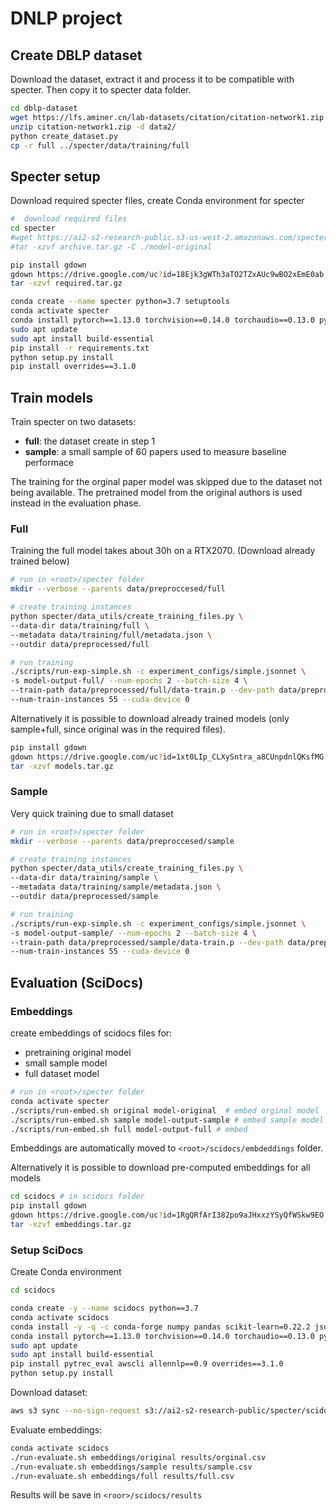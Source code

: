 # DNLP project
## Create DBLP dataset
Download the dataset, extract it and process it to be compatible with specter. Then copy it to specter data folder.
```bash
cd dblp-dataset
wget https://lfs.aminer.cn/lab-datasets/citation/citation-network1.zip
unzip citation-network1.zip -d data2/
python create_dataset.py
cp -r full ../specter/data/training/full
```

## Specter setup
Download required specter files, create Conda environment for specter
```bash
#  download required files
cd specter
#wget https://ai2-s2-research-public.s3-us-west-2.amazonaws.com/specter/archive.tar.gz
#tar -xzvf archive.tar.gz -C ./model-original

pip install gdown
gdown https://drive.google.com/uc?id=18Ejk3gWTh3aTO2TZxAUc9wBO2xEmE0ab # or follow link and download
tar -xzvf required.tar.gz

conda create --name specter python=3.7 setuptools  
conda activate specter  
conda install pytorch==1.13.0 torchvision==0.14.0 torchaudio==0.13.0 pytorch-cuda=11.6 -c pytorch -c nvidia
sudo apt update
sudo apt install build-essential
pip install -r requirements.txt  
python setup.py install
pip install overrides==3.1.0
```

## Train models
Train specter on two datasets:
  - **full**: the dataset create in step 1
  - **sample**: a small sample of 60 papers used to measure baseline performace

The training for the orginal paper model was skipped due to the dataset not being available. The pretrained model from the original authors is used instead in the evaluation phase.

### Full
Training the full model takes about 30h on a RTX2070. (Download already trained below)
```bash
# run in <root>/specter folder
mkdir --verbose --parents data/preproccesed/full

# create training instances
python specter/data_utils/create_training_files.py \
--data-dir data/training/full \
--metadata data/training/full/metadata.json \
--outdir data/preprocessed/full

# run training
./scripts/run-exp-simple.sh -c experiment_configs/simple.jsonnet \
-s model-output-full/ --num-epochs 2 --batch-size 4 \
--train-path data/preprocessed/full/data-train.p --dev-path data/preprocessed/full/data-val.p \
--num-train-instances 55 --cuda-device 0
```

Alternatively it is possible to download already trained models (only sample+full, since original was in the required files).
```bash
pip install gdown
gdown https://drive.google.com/uc?id=1xt0LIp_CLXySntra_a8CUnpdnlQKsfMG # or follow link and download
tar -xzvf models.tar.gz
```

### Sample
Very quick training due to small dataset
```bash
# run in <root>/specter folder
mkdir --verbose --parents data/preproccesed/sample

# create training instances
python specter/data_utils/create_training_files.py \
--data-dir data/training/sample \
--metadata data/training/sample/metadata.json \
--outdir data/preprocessed/sample

# run training
./scripts/run-exp-simple.sh -c experiment_configs/simple.jsonnet \
-s model-output-sample/ --num-epochs 2 --batch-size 4 \
--train-path data/preprocessed/sample/data-train.p --dev-path data/preprocessed/sample/data-val.p \
--num-train-instances 55 --cuda-device 0
```

## Evaluation (SciDocs)
### Embeddings
create embeddings of scidocs files for:
  - pretraining original model
  - small sample model
  - full dataset model

```bash
# run in <root>/specter folder
conda activate specter
./scripts/run-embed.sh original model-original  # embed orginal model
./scripts/run-embed.sh sample model-output-sample # embed sample model
./scripts/run-embed.sh full model-output-full # embed 
```
Embeddings are automatically moved to `<root>/scidocs/embdeddings` folder.

Alternatively it is possible to download pre-computed embeddings for all models
```bash
cd scidocs # in scidocs folder
pip install gdown
gdown https://drive.google.com/uc?id=1RgQRfArI382po9aJHxxzYSyQfWSkw9EO # or follow link and download
tar -xzvf embeddings.tar.gz
```

### Setup SciDocs
Create Conda environment
```bash
cd scidocs

conda create -y --name scidocs python==3.7
conda activate scidocs
conda install -y -q -c conda-forge numpy pandas scikit-learn=0.22.2 jsonlines=3.0.0 tqdm sklearn-contrib-lightning pytorch
conda install pytorch==1.13.0 torchvision==0.14.0 torchaudio==0.13.0 pytorch-cuda=11.6 -c pytorch -c nvidia
sudo apt update
sudo apt install build-essential
pip install pytrec_eval awscli allennlp==0.9 overrides==3.1.0
python setup.py install
```

Download dataset:
```bash
aws s3 sync --no-sign-request s3://ai2-s2-research-public/specter/scidocs/ data/
```

Evaluate embeddings:
```bash
conda activate scidocs
./run-evaluate.sh embeddings/original results/orginal.csv
./run-evaluate.sh embeddings/sample results/sample.csv
./run-evaluate.sh embeddings/full results/full.csv
```
Results will be save in `<roor>/scidocs/results`